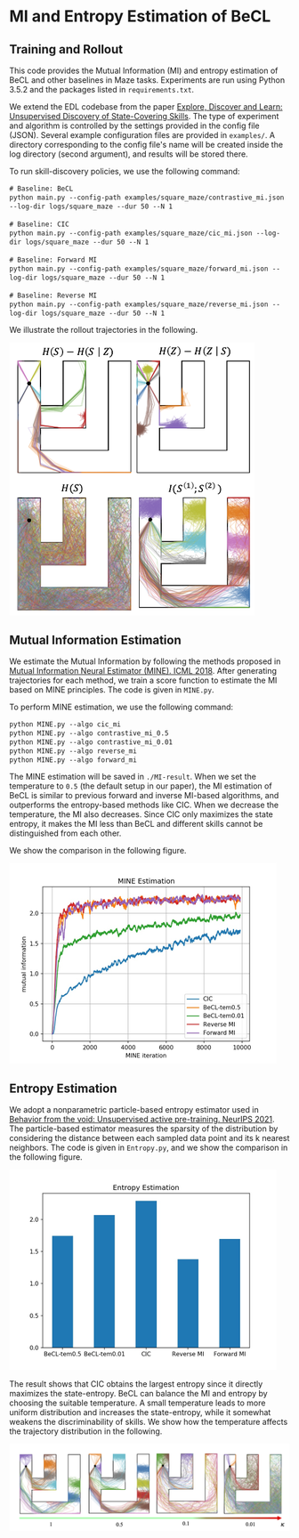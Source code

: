 # MI and Entropy Estimation of BeCL

## Training and Rollout

This code provides the Mutual Information (MI) and entropy estimation of BeCL and other baselines in Maze tasks. Experiments are run using Python 3.5.2 and the packages listed in `requirements.txt`.

We extend the EDL codebase from the paper [Explore, Discover and Learn: Unsupervised Discovery of State-Covering Skills](https://arxiv.org/abs/2002.03647). The type of experiment and algorithm is controlled by the settings provided in the config file (JSON).
Several example configuration files are provided in `examples/`. A directory corresponding to the config file's name will be created inside the log directory (second argument), and results will be stored there.

To run skill-discovery policies, we use the following command:

```
# Baseline: BeCL
python main.py --config-path examples/square_maze/contrastive_mi.json --log-dir logs/square_maze --dur 50 --N 1

# Baseline: CIC
python main.py --config-path examples/square_maze/cic_mi.json --log-dir logs/square_maze --dur 50 --N 1

# Baseline: Forward MI
python main.py --config-path examples/square_maze/forward_mi.json --log-dir logs/square_maze --dur 50 --N 1 

# Baseline: Reverse MI
python main.py --config-path examples/square_maze/reverse_mi.json --log-dir logs/square_maze --dur 50 --N 1 
```

We illustrate the rollout trajectories in the following.

<img src="MI-result/comparison_all_maze.png" alt="avatar" style="zoom: 50%;" />

## Mutual Information Estimation

We estimate the Mutual Information by following the methods proposed in [Mutual Information Neural Estimator (MINE). ICML 2018](http://proceedings.mlr.press/v80/belghazi18a/belghazi18a.pdf). After generating trajectories for each method, we train a score function to estimate the MI based on MINE principles. The code is given in `MINE.py`. 

To perform MINE estimation, we use the following command:

```
python MINE.py --algo cic_mi 
python MINE.py --algo contrastive_mi_0.5 
python MINE.py --algo contrastive_mi_0.01 
python MINE.py --algo reverse_mi
python MINE.py --algo forward_mi
```

The MINE estimation will be saved in `./MI-result`. When we set the temperature to `0.5` (the default setup in our paper), the MI estimation of BeCL is similar to previous forward and inverse MI-based algorithms, and outperforms the entropy-based methods like CIC. When we decrease the temperature, the MI also decreases. Since CIC only maximizes the state entropy, it makes the MI less than BeCL and different skills cannot be distinguished from each other. 

We show the comparison in the following figure. 

<img src="MI-result/MI-compare.jpg" alt="avatar" style="zoom: 50%;" />


## Entropy Estimation

We adopt a nonparametric particle-based entropy estimator used in [Behavior from the void: Unsupervised active pre-training. NeurIPS 2021](https://proceedings.neurips.cc/paper/2021/hash/99bf3d153d4bf67d640051a1af322505-Abstract.html). The particle-based estimator measures the sparsity of the distribution by considering the distance between each sampled data point and its k nearest neighbors. The code is given in `Entropy.py`, and we show the comparison in the following figure. 

<img src="MI-result/Entropy-compare.jpg" alt="avatar" style="zoom: 50%;" />

The result shows that CIC obtains the largest entropy since it directly maximizes the state-entropy. BeCL can balance the MI and entropy by choosing the suitable temperature. A small temperature leads to more uniform distribution and increases the state-entropy, while it somewhat weakens the discriminability of skills. We show how the temperature affects the trajectory distribution in the following. 

![avatar](MI-result/ablation_temp_maze.png)
